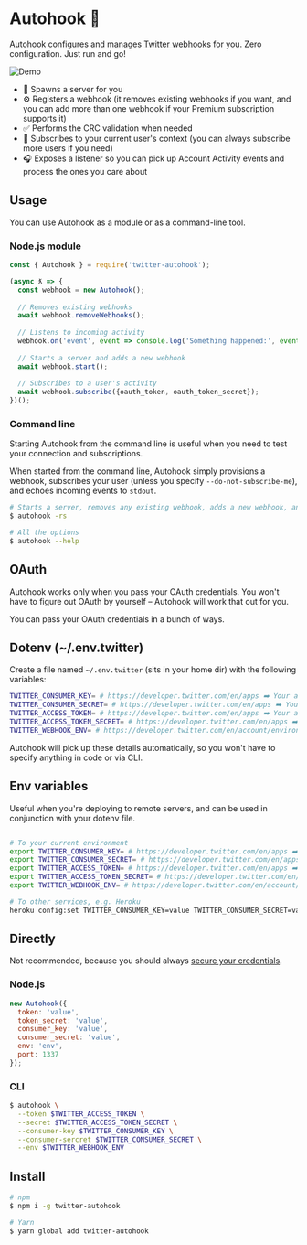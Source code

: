 # Autohook 🎣

Autohook configures and manages [Twitter webhooks](https://developer.twitter.com/en/docs/accounts-and-users/subscribe-account-activity/guides/managing-webhooks-and-subscriptions) for you. Zero configuration. Just run and go!

![Demo](https://github.com/twitterdev/autohook/raw/master/demo.gif)

* 🚀 Spawns a server for you
* ⚙️ Registers a webhook (it removes existing webhooks if you want, and you can add more than one webhook if your Premium subscription supports it)
* ✅ Performs the CRC validation when needed
* 📝 Subscribes to your current user's context (you can always subscribe more users if you need)
* 🎧 Exposes a listener so you can pick up Account Activity events and process the ones you care about

## Usage

You can use Autohook as a module or as a command-line tool.

### Node.js module

```js
const { Autohook } = require('twitter-autohook');

(async ƛ => {
  const webhook = new Autohook();
  
  // Removes existing webhooks
  await webhook.removeWebhooks();
  
  // Listens to incoming activity
  webhook.on('event', event => console.log('Something happened:', event);
  
  // Starts a server and adds a new webhook
  await webhook.start();
  
  // Subscribes to a user's activity
  await webhook.subscribe({oauth_token, oauth_token_secret});
})();
```

### Command line

Starting Autohook from the command line is useful when you need to test your connection and subscriptions.

When started from the command line, Autohook simply provisions a webhook, subscribes your user (unless you specify `--do-not-subscribe-me`), and echoes incoming events to `stdout`.

```bash
# Starts a server, removes any existing webhook, adds a new webhook, and subscribes to the authenticating user's activity.
$ autohook -rs

# All the options
$ autohook --help
```

## OAuth

Autohook works only when you pass your OAuth credentials. You won't have to figure out OAuth by yourself – Autohook will work that out for you.

You can pass your OAuth credentials in a bunch of ways.

## Dotenv (~/.env.twitter)

Create a file named `~/.env.twitter` (sits in your home dir) with the following variables:

```bash
TWITTER_CONSUMER_KEY= # https://developer.twitter.com/en/apps ➡️ Your app ID ➡️ Details ➡️ API key
TWITTER_CONSUMER_SECRET= # https://developer.twitter.com/en/apps ➡️ Your app ID ➡️ Details ➡️ API secret key
TWITTER_ACCESS_TOKEN= # https://developer.twitter.com/en/apps ➡️ Your app ID ➡️ Details ➡️ Access token
TWITTER_ACCESS_TOKEN_SECRET= # https://developer.twitter.com/en/apps ➡️ Your app ID ➡️ Details ➡️ Access token secret
TWITTER_WEBHOOK_ENV= # https://developer.twitter.com/en/account/environments ➡️ One of 'Dev environment label' or 'Prod environment label'
```

Autohook will pick up these details automatically, so you won't have to specify anything in code or via CLI.

## Env variables

Useful when you're deploying to remote servers, and can be used in conjunction with your dotenv file.

```bash

# To your current environment
export TWITTER_CONSUMER_KEY= # https://developer.twitter.com/en/apps ➡️ Your app ID ➡️ Details ➡️ API key
export TWITTER_CONSUMER_SECRET= # https://developer.twitter.com/en/apps ➡️ Your app ID ➡️ Details ➡️ API secret key
export TWITTER_ACCESS_TOKEN= # https://developer.twitter.com/en/apps ➡️ Your app ID ➡️ Details ➡️ Access token
export TWITTER_ACCESS_TOKEN_SECRET= # https://developer.twitter.com/en/apps ➡️ Your app ID ➡️ Details ➡️ Access token secret
export TWITTER_WEBHOOK_ENV= # https://developer.twitter.com/en/account/environments ➡️ One of 'Dev environment label' or 'Prod environment label'

# To other services, e.g. Heroku
heroku config:set TWITTER_CONSUMER_KEY=value TWITTER_CONSUMER_SECRET=value TWITTER_ACCESS_TOKEN=value TWITTER_ACCESS_TOKEN_SECRET=value TWITTER_WEBHOOK_ENV=value
```
## Directly

Not recommended, because you should always [secure your credentials](https://developer.twitter.com/en/docs/basics/authentication/guides/securing-keys-and-tokens.html).

### Node.js

```js
new Autohook({
  token: 'value',
  token_secret: 'value',
  consumer_key: 'value',
  consumer_secret: 'value',
  env: 'env',
  port: 1337
});
```

### CLI

```bash
$ autohook \
  --token $TWITTER_ACCESS_TOKEN \
  --secret $TWITTER_ACCESS_TOKEN_SECRET \
  --consumer-key $TWITTER_CONSUMER_KEY \
  --consumer-sercret $TWITTER_CONSUMER_SECRET \
  --env $TWITTER_WEBHOOK_ENV
```

## Install

```bash
# npm
$ npm i -g twitter-autohook

# Yarn
$ yarn global add twitter-autohook
```
